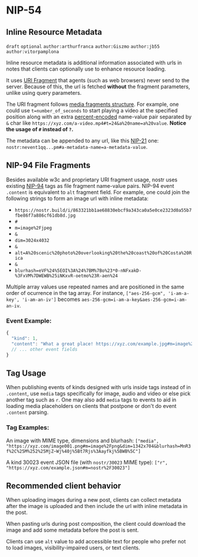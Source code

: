 NIP-54
======

Inline Resource Metadata
------------------------

`draft` `optional` `author:arthurfranca` `author:Giszmo` `author:jb55` `author:vitorpamplona`

Inline resource metadata is additional information associated with urls in notes that clients can optionally use to enhance resource loading.

It uses [URI Fragment](https://en.wikipedia.org/wiki/URI_fragment) that agents (such as web browsers) never send to the server. Because of this, the url is fetched **without** the fragment parameters, unlike using query parameters.

The URI fragment follows [media fragments structure](https://www.w3.org/TR/media-frags/#general-structure). For example, one could use `t=number_of_seconds` to start playing a video at the specified position along with an extra [percent-encoded](https://www.ietf.org/rfc/rfc3986.txt) name-value pair separated by `&` char like `https://xyz.com/a-video.mp4#t=24&a%20name=a%20value`. **Notice the usage of `#` instead of `?`.**

The metadata can be appended to any url, like this [NIP-21](21.md) one: `nostr:nevent1qq...pm#a-metadata-name=a-metadata-value`.

## NIP-94 File Fragments

Besides available w3c and proprietary URI fragment usage, nostr uses existing [NIP-94](94.md) tags as file fragment name-value pairs. NIP-94 event `.content` is equivalent to `alt` fragment field. For example, one could join the following strings to form an image url with inline metadata:

- `https://nostr.build/i/863321bb1ae68830ebcf9a343ca0a5e0ce2323d0a55b7fbe86f7a886cf61db8d.jpg`
- `#`
- `m=image%2Fjpeg`
- `&`
- `dim=3024x4032`
- `&`
- `alt=A%20scenic%20photo%20overlooking%20the%20coast%20of%20Costa%20Rica`
- `&`
- `blurhash=eVF%24%5EOI%3A%24%7BM%7Bo%23*0-nNFxakD-%3FxVM%7DWEWB%25iNKxvR-oetmo%23R-aen%24`

Multiple array values use repeated names and are positioned in the same order of ocurrence in the tag array. For instance, `["aes-256-gcm", 'i-am-a-key', 'i-am-an-iv']` becomes `aes-256-gcm=i-am-a-key&aes-256-gcm=i-am-an-iv`.

### Event Example:

```js
{
  "kind": 1,
  "content": "What a great place! https://xyz.com/example.jpg#m=image%2Fjpeg&dim=3024x4032&alt=A%20scenic%20photo%20overlooking%20the%20coast%20of%20Costa%20Rica&blurhash=eVF%24%5EOI%3A%24%7BM%7Bo%23*0-nNFxakD-%3FxVM%7DWEWB%25iNKxvR-oetmo%23R-aen%24`",
  // ... other event fields
}
```

## Tag Usage

When publishing events of kinds designed with urls inside tags instead of in `.content`, use `media` tags specifically for image, audio and video
or else pick another tag such as `r`. One may also add `media` tags to events to aid in loading media placeholders on clients that postpone or don't do event `.content` parsing.

### Tag Examples:

An image with MIME type, dimensions and blurhash:
`["media", "https://xyz.com/image001.png#m=image%2Fpng&dim=1342x704&blurhash=MnR3f%2C%25M%252%25MjZ~Wj%40j%5Bt7Rjs%3Aayfkj%5BWB%5C"]`

A kind 30023 event JSON file (with `nostr/30023` MIME type):
`["r", "https://xyz.com/example.json#m=nostr%2F30023"]`

## Recommended client behavior

When uploading images during a new post, clients can collect metadata
after the image is uploaded and then include the url with inline metadata in the post.

When pasting urls during post composition, the client could download the image
and add some metadata before the post is sent.

Clients can use `alt` value to add accessible text for people who prefer not to
load images, visibility-impaired users, or text clients.
